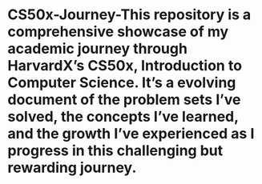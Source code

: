 # CS50x-Journey-This repository is a comprehensive showcase of my academic journey through HarvardX’s CS50x, Introduction to Computer Science. It’s a evolving document of the problem sets I’ve solved, the concepts I’ve learned, and the growth I’ve experienced as I progress in this challenging but rewarding journey.
